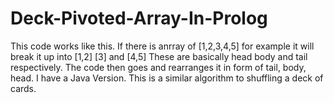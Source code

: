 # Deck-Pivoted-Array-In-Prolog
This code works like this. If there is anrray of [1,2,3,4,5] for example it will break it up into [1,2] [3] and [4,5] These are basically head body and tail respectively. The code then goes and rearranges it in form of tail, body, head. I have a Java Version. This is a similar algorithm to shuffling a deck of cards.

